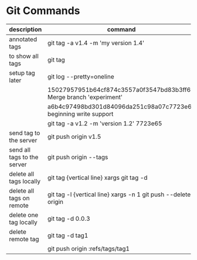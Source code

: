 # Git Commands
|description                 |command                                                             | short   |
|----------------------------|--------------------------------------------------------------------|---------|
|annotated tags              |git tag -a v1.4 -m 'my version 1.4'                                 |         |
|to show all tags            |git tag                                                             |         |   
|setup tag later             |git log --pretty=oneline                                            | git lpo |
|                            |15027957951b64cf874c3557a0f3547bd83b3ff6 Merge branch 'experiment'  |         |
|                            |a6b4c97498bd301d84096da251c98a07c7723e65 beginning write support    |         |
|                            |git tag -a v1.2 -m 'version 1.2' 7723e65                            |         |
|send tag to the server      |git push origin v1.5                                                |         |
|send all tags to the server |git push origin --tags                                              | git pot |  
|delete all tags locally     |git tag {vertical line} xargs git tag -d                            |         |
|delete all tags on remote   |git tag -l {vertical line} xargs -n 1 git push --delete origin      |         |
|delete one tag locally      |git tag -d 0.0.3                                                    |         |
|delete remote tag           |git tag -d tag1                                                     |         |
|                            |git push origin :refs/tags/tag1                                     |         |
